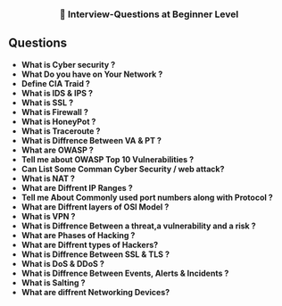 <h3 align="center"> 📝 Interview-Questions at Beginner Level </h3>


## Questions

- **What is Cyber security ?**
- **What Do you have on Your Network ?**
- **Define CIA Traid ?**
- **What is IDS & IPS ?**
- **What is SSL ?**
- **What is Firewall ?**
- **What is HoneyPot ?**
- **What is Traceroute ?**
- **What is Diffrence Between VA & PT ?**
- **What are OWASP ?**
- **Tell me about OWASP Top 10 Vulnerabilities ?**
- **Can List Some Comman Cyber Security / web attack?**
- **What is NAT ?**
- **What are Diffrent IP Ranges ?**
- **Tell me About Commonly used port numbers along with Protocol ?**
- **What are Diffrent layers of OSI Model ?**
- **What is VPN ?**
- **What is Diffrence Between a threat,a vulnerability and a risk ?**
- **What are Phases of Hacking ?**
- **What are Diffrent types of Hackers?**
- **What is Diffrence Between SSL & TLS ?**
- **What is DoS & DDoS ?**
- **What is Diffrence Between Events, Alerts & Incidents ?**
- **What is Salting ?**
- **What are diffrent Networking Devices?**

